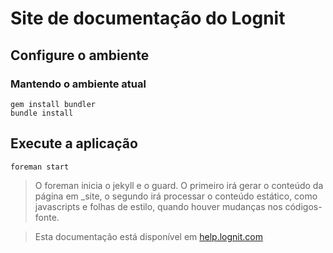 # Site de documentação do Lognit

## Configure o ambiente


### Mantendo o ambiente atual

    gem install bundler
    bundle install
    
## Execute a aplicação

    foreman start

> O foreman inicia o jekyll e o guard. O primeiro irá gerar o conteúdo da página em _site, o segundo irá processar o conteúdo estático, como javascripts e folhas de estilo, quando houver mudanças nos códigos-fonte.

> Esta documentação está disponível em [help.lognit.com](http://help.lognit.com)
